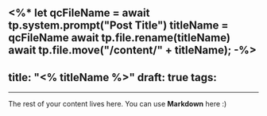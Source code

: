 <%*
let qcFileName = await tp.system.prompt("Post Title")
titleName = qcFileName
await tp.file.rename(titleName)
await tp.file.move("/content/" + titleName);
-%>
---
title: "<% titleName %>"
draft: true
tags:
  - 
---
 
The rest of your content lives here. You can use **Markdown** here :)